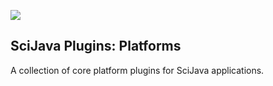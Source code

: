 [![](http://jenkins.imagej.net/job/SciJava-plugins-platforms/lastBuild/badge/icon)](http://jenkins.imagej.net/job/SciJava-plugins-platforms/)

SciJava Plugins: Platforms
--------------------------

A collection of core platform plugins for SciJava applications.
